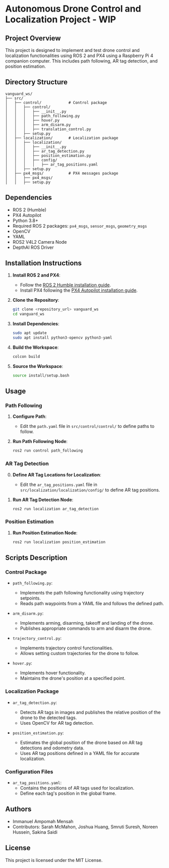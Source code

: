 # Autonomous Drone Control and Localization Project - WIP

## Project Overview

This project is designed to implement and test drone control and localization functionalities using ROS 2 and PX4 using a Raspberry Pi 4 companion computer. This includes path following, AR tag detection, and position estimation.

## Directory Structure

```
vanguard_ws/
├── src/
│   ├── control/            # Control package
│   │   ├── control/
│   │   │   ├── __init__.py
│   │   │   ├── path_following.py
│   │   │   ├── hover.py
│   │   │   ├── arm_disarm.py
│   │   │   ├── translation_control.py
│   │   ├── setup.py
│   ├── localization/       # Localization package
│   │   ├── localization/
│   │   │   ├── __init__.py
│   │   │   ├── ar_tag_detection.py
│   │   │   ├── position_estimation.py
│   │   │   ├── config/
│   │   │   │   ├── ar_tag_positions.yaml
│   │   ├── setup.py
│   ├── px4_msgs/           # PX4 messages package
│   │   ├── px4_msgs/
│   │   ├── setup.py
```

## Dependencies

- ROS 2 (Humble)
- PX4 Autopilot
- Python 3.8+
- Required ROS 2 packages: `px4_msgs`, `sensor_msgs`, `geometry_msgs`
- OpenCV
- YAML
- ROS2 V4L2 Camera Node
- DepthAI ROS Driver

## Installation Instructions

1. **Install ROS 2 and PX4**:
   - Follow the [ROS 2 Humble installation guide](https://docs.ros.org/en/humble/Installation.html).
   - Install PX4 following the [PX4 Autopilot installation guide](https://docs.px4.io/main/en/dev_setup/building_px4.html).

2. **Clone the Repository**:
   ```sh
   git clone <repository_url> vanguard_ws
   cd vanguard_ws
   ```

3. **Install Dependencies**:
   ```sh
   sudo apt update
   sudo apt install python3-opencv python3-yaml
   ```

4. **Build the Workspace**:
   ```sh
   colcon build
   ```

5. **Source the Workspace**:
   ```sh
   source install/setup.bash
   ```

## Usage

### Path Following

1. **Configure Path**:
   - Edit the `path.yaml` file in `src/control/control/` to define paths to follow.

2. **Run Path Following Node**:
   ```sh
   ros2 run control path_following
   ```

### AR Tag Detection
0. **Define AR Tag Locations for Localization**:
   - Edit the `ar_tag_positions.yaml` file in `src/localization/localization/config/` to define AR tag positions.

1. **Run AR Tag Detection Node**:
   ```sh
   ros2 run localization ar_tag_detection
   ```

### Position Estimation

1. **Run Position Estimation Node**:
   ```sh
   ros2 run localization position_estimation
   ```

## Scripts Description

### Control Package

- `path_following.py`: 
  - Implements the path following functionality using trajectory setpoints.
  - Reads path waypoints from a YAML file and follows the defined path.
 
- `arm_disarm.py`:
  - Implements arming, disarming, takeoff and landing of the drone.
  - Publishes appropriate commands to arm and disarm the drone.

- `trajectory_control.py`:
  - Implements trajectory control functionalities.
  - Allows setting custom trajectories for the drone to follow.

- `hover.py`:
  - Implements hover functionality.
  - Maintains the drone's position at a specified point.

### Localization Package

- `ar_tag_detection.py`: 
  - Detects AR tags in images and publishes the relative position of the drone to the detected tags.
  - Uses OpenCV for AR tag detection.

- `position_estimation.py`: 
  - Estimates the global position of the drone based on AR tag detections and odometry data.
  - Uses AR tag positions defined in a YAML file for accurate localization.

### Configuration Files

- `ar_tag_positions.yaml`:
  - Contains the positions of AR tags used for localization.
  - Define each tag's position in the global frame.

## Authors

- Immanuel Ampomah Mensah
- Contributors: Sarah McMahon, Joshua Huang, Smruti Suresh, Noreen Hussein, Sakina Saidi

## License

This project is licensed under the MIT License.
